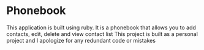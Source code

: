 # Phonebook
This application is built using ruby.
It is a phonebook that allows you to add contacts, edit, delete and view contact list 
This project is built as a personal project and I apologize for any redundant code or mistakes 
